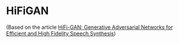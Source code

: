 # HiFiGAN
(Based on the article [HiFi-GAN: Generative Adversarial Networks for Efficient and High Fidelity Speech Synthesis](https://arxiv.org/abs/2010.05646))
